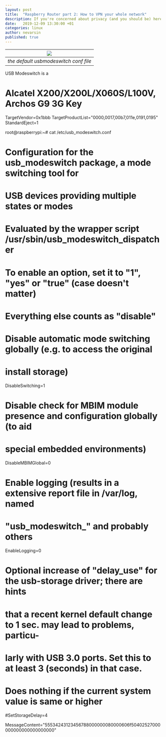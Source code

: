```yaml
---
layout: post
title:  "Raspberry Router part 2: How to VPN your whole network"
description: If you're concerned about privacy (and you should be) here's a quick way to route all your home traffic through a VPN"
date:   2019-12-09 13:30:00 +01
categories: linux
author: nevarsin
published: true 
---
```

|![]({{site.baseurl}}/images/usbmodeswitch_header.png)|
|:--:| 
| *the default usbmodeswitch conf file* |

USB Modeswitch is a

# Alcatel X200/X200L/X060S/L100V, Archos G9 3G Key
TargetVendor=0x1bbb
TargetProductList="0000,0017,00b7,011e,0191,0195"
StandardEject=1



root@raspberrypi:~# cat /etc/usb_modeswitch.conf 
# Configuration for the usb_modeswitch package, a mode switching tool for
# USB devices providing multiple states or modes
#
# Evaluated by the wrapper script /usr/sbin/usb_modeswitch_dispatcher
#
# To enable an option, set it to "1", "yes" or "true" (case doesn't matter)
# Everything else counts as "disable"


# Disable automatic mode switching globally (e.g. to access the original
# install storage)

DisableSwitching=1

# Disable check for MBIM module presence and configuration globally (to aid
# special embedded environments)

DisableMBIMGlobal=0

# Enable logging (results in a extensive report file in /var/log, named
# "usb_modeswitch_<interface-name>" and probably others

EnableLogging=0


# Optional increase of "delay_use" for the usb-storage driver; there are hints
# that a recent kernel default change to 1 sec. may lead to problems, particu-
# larly with USB 3.0 ports. Set this to at least 3 (seconds) in that case.
# Does nothing if the current system value is same or higher

#SetStorageDelay=4



MessageContent="55534243123456788000000080000606f50402527000000000000000000000"
